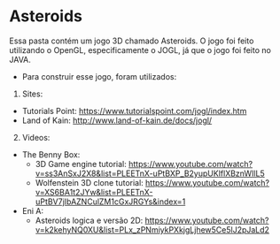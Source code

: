 # Asteroids
Essa pasta contém um jogo 3D chamado Asteroids. O jogo foi feito utilizando o OpenGL, especificamente o JOGL, já que o jogo foi feito no JAVA.

- Para construir esse jogo, foram utilizados:
 1. Sites:
  - Tutorials Point: https://www.tutorialspoint.com/jogl/index.htm
  - Land of Kain: http://www.land-of-kain.de/docs/jogl/
 2. Videos:
  - The Benny Box:
    - 3D Game engine tutorial: https://www.youtube.com/watch?v=ss3AnSxJ2X8&list=PLEETnX-uPtBXP_B2yupUKlflXBznWIlL5
    - Wolfenstein 3D clone tutorial: https://www.youtube.com/watch?v=XS6BA1t2JYw&list=PLEETnX-uPtBV7jIbAZNCulZM1cGxJRGYs&index=1
  - Eni A:
    - Asteroids logica e versão 2D: https://www.youtube.com/watch?v=k2kehyNQ0XU&list=PLx_zPNmiykPXkjgLjhew5Ce5lJ2pJaLd2
